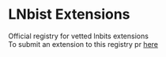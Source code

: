 # LNbist Extensions
Official registry for vetted lnbits extensions<br/>
To submit an extension to this registry pr <a href="/extensions.json">here</a>
